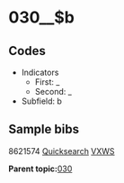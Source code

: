 # 030\_\_$b

## Codes

-   Indicators
    -   First: \_
    -   Second: \_
-   Subfield: b

## Sample bibs

8621574 [Quicksearch](https://search.library.yale.edu/catalog/8621574) [VXWS](http://prodorbis.library.yale.edu:7014/vxws/GetHoldingsService?bibId=8621574)

**Parent topic:**[030](../../tags/030/030.md)

